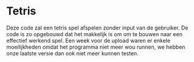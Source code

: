 # Tetris
Deze code zal een tetris spel afspelen zonder input van de gebruiker. De code is zo opgebouwd dat het makkelijk is om om te bouwen naar een effectief werkend spel. Een week voor de upload waren er enkele moeilijkheden omdat het programma niet meer wou runnen, we hebben onze laatste versie dan ook niet meer kunnen testen.
